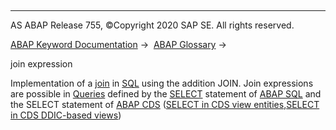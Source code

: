   

* * *

AS ABAP Release 755, ©Copyright 2020 SAP SE. All rights reserved.

[ABAP Keyword Documentation](javascript:call_link\('abenabap.htm'\)) →  [ABAP Glossary](javascript:call_link\('abenabap_glossary.htm'\)) → 

join expression

Implementation of a [join](javascript:call_link\('abenjoin_glosry.htm'\) "Glossary Entry") in [SQL](javascript:call_link\('abensql_glosry.htm'\) "Glossary Entry") using the addition JOIN. Join expressions are possible in [Queries](javascript:call_link\('abenquery_glosry.htm'\) "Glossary Entry") defined by the [SELECT](javascript:call_link\('abapselect.htm'\)) statement of [ABAP SQL](javascript:call_link\('abenabap_sql_glosry.htm'\) "Glossary Entry") and the SELECT statement of [ABAP CDS](javascript:call_link\('abenabap_cds_glosry.htm'\) "Glossary Entry") ([SELECT in CDS view entities](javascript:call_link\('abencds_select_statement_v2.htm'\)),[SELECT in CDS DDIC-based views](javascript:call_link\('abencds_select_statement_v2.htm'\)))